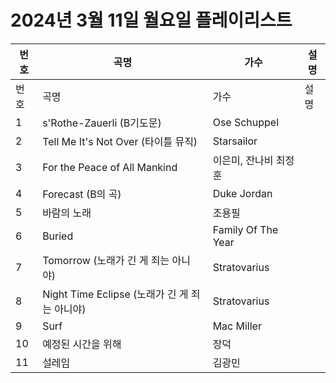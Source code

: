 # 2024년 3월 11일 월요일 플레이리스트

| 번호 | 곡명 | 가수 | 설명 |
|------|------|------|------|
| 번호 | 곡명 | 가수 | 설명 |
| 1 | s'Rothe-Zauerli (B기도문) | Ose Schuppel |  |
| 2 | Tell Me It's Not Over (타이틀 뮤직) | Starsailor |  |
| 3 | For the Peace of All Mankind | 이은미, 잔나비 최정훈 |  |
| 4 | Forecast (B의 곡) | Duke Jordan |  |
| 5 | 바람의 노래 | 조용필 |  |
| 6 | Buried | Family Of The Year |  |
| 7 | Tomorrow (노래가 긴 게 죄는 아니야) | Stratovarius |  |
| 8 | Night Time Eclipse (노래가 긴 게 죄는 아니야) | Stratovarius |  |
| 9 | Surf | Mac Miller |  |
| 10 | 예정된 시간을 위해 | 장덕 |  |
| 11 | 설레임 | 김광민 |  |
